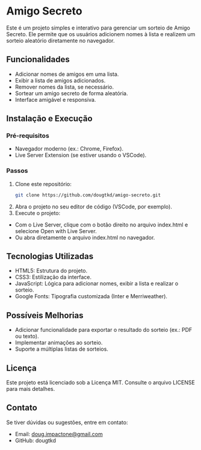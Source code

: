# Amigo Secreto

Este é um projeto simples e interativo para gerenciar um sorteio de Amigo Secreto. Ele permite que os usuários adicionem nomes à lista e realizem um sorteio aleatório diretamente no navegador.

## Funcionalidades
- Adicionar nomes de amigos em uma lista.
- Exibir a lista de amigos adicionados.
- Remover nomes da lista, se necessário.
- Sortear um amigo secreto de forma aleatória.
- Interface amigável e responsiva.

## Instalação e Execução

### Pré-requisitos
- Navegador moderno (ex.: Chrome, Firefox).
- Live Server Extension (se estiver usando o VSCode).

### Passos
1. Clone este repositório:
   ```bash
   git clone https://github.com/dougtkd/amigo-secreto.git
2. Abra o projeto no seu editor de código (VSCode, por exemplo).
3. Execute o projeto:
- Com o Live Server, clique com o botão direito no arquivo index.html e selecione Open with Live Server.
- Ou abra diretamente o arquivo index.html no navegador.

## Tecnologias Utilizadas
- HTML5: Estrutura do projeto.
- CSS3: Estilização da interface.
- JavaScript: Lógica para adicionar nomes, exibir a lista e realizar o sorteio.
- Google Fonts: Tipografia customizada (Inter e Merriweather).

## Possíveis Melhorias
- Adicionar funcionalidade para exportar o resultado do sorteio (ex.: PDF ou texto).
- Implementar animações ao sorteio.
- Suporte a múltiplas listas de sorteios.

## Licença
Este projeto está licenciado sob a Licença MIT. Consulte o arquivo LICENSE para mais detalhes.

## Contato
Se tiver dúvidas ou sugestões, entre em contato:
- Email: doug.impactone@gmail.com
- GitHub: dougtkd